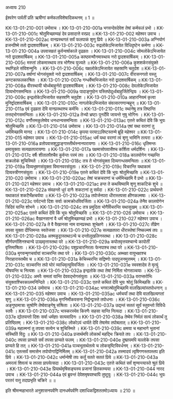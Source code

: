 अध्यायः 210

ईश्वरेण पार्वतीं प्रति ऋषीणां कर्मफलविशेषादिकथनम् ॥ 1 ॥

KK-13-01-210-001	उमोवाच ।
KK-13-01-210-001a	भगवन्देवदेवेश तेषां कर्मफलं प्रभो ।
KK-13-01-210-001c	श्रोतुमिच्छाम्यहं देव प्रसादात्ते वरप्रद ॥
KK-13-01-210-002	महेश्वर उवाच ।
KK-13-01-210-002ac	वानप्रस्थगतं सर्वं फलपाकं शृणु प्रिये ॥
KK-13-01-210-003a	अग्नियोगं व्रजन्ग्रीष्मे ततो द्वादशवार्षिकम् ।
KK-13-01-210-003c	रुद्रलोकेऽभिजायेत विधिदृष्टेन कर्मणा ॥
KK-13-01-210-004a	उपवासव्रतं कुर्वन्वर्षाकाले दृढव्रतः ।
KK-13-01-210-004c	सोमलोकेऽभिजायेत नरो द्वादशवार्षिकम् ॥
KK-13-01-210-005a	काष्ठवन्मौनमास्थाय नरो द्वादशवार्षिकम् ।
KK-13-01-210-005c	मरुतां लोकमास्थाय तत्र भोगैश्च युज्यते ॥
KK-13-01-210-006a	कुशशर्करसंयुक्ते स्थण्डिले संविशन्मुनिः ।
KK-13-01-210-006c	यक्षलोकेऽभिजायेत सहस्राणि चतुर्दश ॥
KK-13-01-210-007a	वर्षाणां भोगसंयुक्तो नरो द्वादशवार्षिकम् ।
KK-13-01-210-007c	वीरासनगतो यस्तु कण्टकाफलकाश्रितः ।
KK-13-01-210-007e	गन्धर्वेष्वभिजायेत नरो द्वादशवार्षिकम् ॥
KK-13-01-210-008a	वीरस्थायी चोर्ध्वबाहुर्नरो द्वादशवार्षिकम् ।
KK-13-01-210-008c	देवलोकेऽभिजायेत दिव्यभोगसमन्वितः ॥
KK-13-01-210-009a	पादाङ्गुष्ठेन यस्तिष्ठेदूर्ध्वबाहुर्जितेन्द्रियः ।
KK-13-01-210-009c	इन्द्रलोकेऽभिजायेत सहस्राणि चतुर्दश ।
KK-13-01-210-010a	आहारनियमं कृत्वा मुनिर्द्वादशवार्षिकम् ।
KK-13-01-210-010c	नागलोकेऽभिजायेत संवत्सरगणान्बहून् ॥
KK-13-01-210-011a	एवं दृढव्रता देवि वानप्रस्थाश्च कर्मभिः ।
KK-13-01-210-011c	स्थानेषु तत्र तिष्ठन्ति तत्तद्भोगसमन्विताः ॥
KK-13-01-210-012a	तेभ्यो भ्रष्टाः पुनर्देवि जायन्ते नृषु भोगिनः ।
KK-13-01-210-012c	वर्णोत्तमकुलेष्वेव धनधान्यसमन्विताः ॥
KK-13-01-210-013ac	एतत्ते कथितं देवि किं भूयः श्रोतुमिच्छसि ॥
KK-13-01-210-014	उमोवाच ।
KK-13-01-210-014a	एषां यथा वराणां तु धर्ममिच्छामि मानद ।
KK-13-01-210-014c	कृपया परयाऽऽविष्टस्तन्मे ब्रूहि महेश्वर ॥
KK-13-01-210-015	महेश्वर उवाच ।
KK-13-01-210-015ac	धर्मं यथा वराणां त्वं शृणु भामिनि तत्परा ॥
KK-13-01-210-016a	व्रतोपवासशुद्धाङ्गास्तीर्थस्नानपरायणाः ।
KK-13-01-210-016c	धृतिमन्तः क्षमायुक्ताः सत्यव्रतपरायणाः ॥
KK-13-01-210-017a	पक्षमासोपवासैश्च कर्शिता धर्मदर्शिनः ।
KK-13-01-210-017c	वर्षैः शीतातपैश्चैव कुर्वन्तः परमं तपः ॥
KK-13-01-210-018a	कालयोगेन गच्छन्ति शक्रलोकं शुचिस्मिते ।
KK-13-01-210-018c	तत्र ते भोगसंयुक्ता दिव्यगन्धसमन्विताः ॥
KK-13-01-210-019a	दिव्यभूषणसंयुक्ता विमानवरसंयुताः ।
KK-13-01-210-019c	विचरन्ति यथाकामं दिव्यस्त्रीगणसंयुताः ।
KK-13-01-210-019e	एतत्ते कथितं देवि किं भूयः श्रोतुमिच्छसि ॥
KK-13-01-210-020	उमोवाच ।
KK-13-01-210-020ac	तेषां चक्रचराणां च धर्ममिच्छामि वै प्रभो ॥
KK-13-01-210-021	महेश्वर उवाच ।
KK-13-01-210-021ac	हन्त ते कथयिष्यामि शृणु शाकटिकं शुभे ॥
KK-13-01-210-022a	संवहन्तो धुरं दानैः शकटानां तु सर्वदा ।
KK-13-01-210-022c	प्रार्थयन्ते यथाकालं शकटैर्भैक्षचर्यया ॥
KK-13-01-210-023a	तपोर्जनपरा धीरास्तपसा क्षीणकल्मषाः ।
KK-13-01-210-023c	पर्यटन्तो दिशः सर्वाः कामक्रोधविवर्जिताः ॥
KK-13-01-210-024a	तेनैव कालयोगेन त्रिदिवं यान्ति शोभने ।
KK-13-01-210-024c	तत्र प्रमुदिता भोगैर्विचरन्ति यथासुखम् ॥
KK-13-01-210-025ac	एतत्ते कथितं देवि किं भूयः श्रोतुमिच्छसि ॥
KK-13-01-210-026	उमोवाच ।
KK-13-01-210-026ac	वैखानसानां वै धर्मं श्रोतुमिच्छाम्यहं प्रभो ॥
KK-13-01-210-027	महेश्वर उवाच ।
KK-13-01-210-027a	ते वै वैखानसा नाम वानप्रस्थाः शुभेक्षणे ।
KK-13-01-210-027c	तीव्रेण तपसा युक्ता दीप्तिमन्तः स्वतेजसा ।
KK-13-01-210-027e	सत्यव्रतपरा धीरास्तेषां निष्कल्मषं तपः ॥
KK-13-01-210-028a	अश्मकुट्टास्तथाऽन्ये च दन्तोलूखलिनस्तथा ।
KK-13-01-210-028c	शीर्णपर्णाशिनश्चान्ये उञ्छवृत्तास्तथा परे ॥
KK-13-01-210-029a	कपोतवृत्तयश्चान्ये कापोतीं वृत्तिमाश्रिताः ।
KK-13-01-210-029c	पशुप्रचारनिरताः फेनपाश्च तथा परे ॥
KK-13-01-210-030a	मृगवन्मृगचर्यायां सञ्चरन्ति तथा परे ।
KK-13-01-210-030c	अब्भक्षा वायुभक्षाश्च निराहारास्तथैव च ॥
KK-13-01-210-031a	केचिच्चरन्ति सद्विष्णोः पादपूजनमुत्तमम् ।
KK-13-01-210-031c	सञ्चरन्ति तपो घोरं व्याधिमृत्युविवर्जिताः ।
KK-13-01-210-031e	स्ववशादेव ते मृत्युं भीषयन्ति च नित्यशः ॥
KK-13-01-210-032a	इन्द्रलोके तथा तेषां निर्मिता भोगसञ्चयाः ।
KK-13-01-210-032c	अमरैः समतां यान्ति देववद्भोगसंयुताः ॥
KK-13-01-210-033a	वराप्सरोभिः संयुक्ताश्चिरकालमनिन्दिते ।
KK-13-01-210-033c	एतत्ते कथितं देवि भूयः श्रोतुं किमिच्छसि ॥
KK-13-01-210-034	उमोवाच ।
KK-13-01-210-034ac	भगवञ्श्रोतुमिच्छामि वालखिल्यांस्तपोधनान् ॥
KK-13-01-210-035	महेश्वर उवाच ।
KK-13-01-210-035ac	धर्मचर्यां तथा देवि वालखिल्यगतां शृणु ॥
KK-13-01-210-036a	मृगनिर्मोकवसना निर्द्वन्द्वास्ते तपोधनाः ।
KK-13-01-210-036c	अङ्गुष्ठमात्राः सुश्रोणि तेष्वेवाङ्गेषु संश्रिताः ॥
KK-13-01-210-037a	उद्यन्तं सततं सूर्यं स्तुवन्तो विविधैः स्तवैः ।
KK-13-01-210-037c	भास्करस्येव किरणैः सहसा यान्ति नित्यदा ।
KK-13-01-210-037e	द्योतयन्तो दिशः सर्वा धर्मज्ञाः सत्यवादिनः ॥
KK-13-01-210-038a	तेष्वेव निर्मलं सत्यं लोकार्थं तु प्रतिष्ठितम् ।
KK-13-01-210-038c	लोकोऽयं धार्यते देवि तेषामेव तपोबलात् ॥
KK-13-01-210-039a	महात्मनां तु तपसा सत्येन च शुचिस्मिते ।
KK-13-01-210-039c	क्षमया च महाभागे भूतानां संस्थितिं विदुः ॥
KK-13-01-210-040a	प्रजार्थमपि लोकार्थं महद्भिः क्रियते तपः ।
KK-13-01-210-040c	तपसा प्राप्यते सर्वं तपसा प्राप्यते फलम् ।
KK-13-01-210-040e	दुष्प्रापमपि यल्लोके तपसा प्राप्यते हि तत् ॥
KK-13-01-210-041a	पञ्चभूतार्थतत्वे च लोकसृष्टिविवर्धनम् ।
KK-13-01-210-041c	एतत्सर्वं समासेन तपोयोगाद्विनिर्मितम् ॥
KK-13-01-210-042a	तस्मादयं त्वृषिगणस्तपस्तप इति प्रिये ।
KK-13-01-210-042c	धर्मान्वेषी तपः कर्तुं यतते सततं प्रिये ॥
KK-13-01-210-043a	अमरत्वं शिवत्वं च तपसा प्रापयेत्सदा ।
KK-13-01-210-043c	एतत्ते कथितं सर्वं शृण्वन्त्यास्ते श्रुतं प्रिये ।
KK-13-01-210-043e	प्रियार्थमृषिसङ्घस्य प्रजानां हितकाम्यया ॥
KK-13-01-210-044	नारद उवाच ।
KK-13-01-210-044a	एवं ब्रुवन्तं देवेशमृषयश्चापि तुष्टुवुः ।
KK-13-01-210-044c	भूयः परतरं यत्तु तदाप्रभृति चक्रिरे ॥ ॥

इति श्रीमन्महाभारते अनुशासनपर्वणि दानधर्मपर्वणि दशाधिकद्विशततमोऽध्यायः ॥ 210 ॥	

